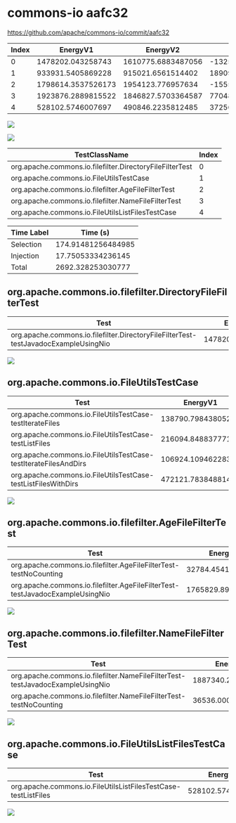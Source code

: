 # commons-io aafc32


https://github.com/apache/commons-io/commit/aafc32


| Index | EnergyV1 | EnergyV2 | DeltaEnergy | DurationV1 | DurationsV2 | DeltaDuration | #Tests |
| --- | --- | --- | --- | --- | --- | --- | --- |
| 0 | 1478202.043258743 | 1610775.6883487056 | -132573.64508996275 | 47140325.25219658 | 45607233.686472334 | 1533091.5657242462 | 1 |
| 1 | 933931.5405869228 | 915021.6561514402 | 18909.884435482556 | 27289203.28756674 | 27798753.781623773 | -509550.4940570332 | 4 |
| 2 | 1798614.3537526173 | 1954123.776957634 | -155509.42320501665 | 55857079.715943635 | 56202544.520549916 | -345464.8046062812 | 2 |
| 3 | 1923876.2889815522 | 1846827.5703364587 | 77048.7186450935 | 55443452.0210945 | 55890687.528999984 | -447235.50790548325 | 2 |
| 4 | 528102.5746007697 | 490846.2235812485 | 37256.351019521186 | 18368912.32333353 | 17138969.16271036 | 1229943.1606231704 | 1 |

![](./commons-io.png)

![](./commons-io_delta_1_v.png)

| TestClassName | Index |
| --- | --- |
| org.apache.commons.io.filefilter.DirectoryFileFilterTest | 0 |
| org.apache.commons.io.FileUtilsTestCase | 1 |
| org.apache.commons.io.filefilter.AgeFileFilterTest | 2 |
| org.apache.commons.io.filefilter.NameFileFilterTest | 3 |
| org.apache.commons.io.FileUtilsListFilesTestCase | 4 |



| Time Label | Time (s) |
| --- | --- |
| Selection | 174.91481256484985 |
| Injection | 17.75053334236145 |
| Total | 2692.328253030777 |
## org.apache.commons.io.filefilter.DirectoryFileFilterTest

| Test | EnergyV1 | EnergyV2 | DeltaEnergy | DurationV1 | DurationsV2 | DeltaDuration |
| --- | --- | --- | --- | --- | --- | --- |
| org.apache.commons.io.filefilter.DirectoryFileFilterTest-testJavadocExampleUsingNio | 1478202.043258743 | 1610775.6883487056 | -132573.64508996275 | 47140325.25219658 | 45607233.686472334 | 1533091.5657242462 |

![](./org.apache.commons.io.filefilter.DirectoryFileFilterTest-graph.png)

## org.apache.commons.io.FileUtilsTestCase

| Test | EnergyV1 | EnergyV2 | DeltaEnergy | DurationV1 | DurationsV2 | DeltaDuration |
| --- | --- | --- | --- | --- | --- | --- |
| org.apache.commons.io.FileUtilsTestCase-testIterateFiles | 138790.7984380528 | 152137.83421702823 | -13347.035778975434 | 4096524.1180822984 | 4925387.653203117 | -828863.5351208183 |
| org.apache.commons.io.FileUtilsTestCase-testListFiles | 216094.84883777142 | 181919.63163020165 | 34175.217207569774 | 6374218.808284234 | 5436418.831060377 | 937799.9772238573 |
| org.apache.commons.io.FileUtilsTestCase-testIterateFilesAndDirs | 106924.10946228399 | 102608.64457594222 | 4315.464886341768 | 3229773.6036299365 | 3263548.428260193 | -33774.82463025674 |
| org.apache.commons.io.FileUtilsTestCase-testListFilesWithDirs | 472121.7838488146 | 478355.5457282681 | -6233.761879453494 | 13588686.75757027 | 14173398.869100086 | -584712.111529816 |

![](./org.apache.commons.io.FileUtilsTestCase-graph.png)

## org.apache.commons.io.filefilter.AgeFileFilterTest

| Test | EnergyV1 | EnergyV2 | DeltaEnergy | DurationV1 | DurationsV2 | DeltaDuration |
| --- | --- | --- | --- | --- | --- | --- |
| org.apache.commons.io.filefilter.AgeFileFilterTest-testNoCounting | 32784.45410073646 | 32601.586244031772 | 182.86785670468817 | 1113932.8431485035 | 1173128.211530823 | -59195.368382319575 |
| org.apache.commons.io.filefilter.AgeFileFilterTest-testJavadocExampleUsingNio | 1765829.8996518808 | 1921522.1907136021 | -155692.29106172128 | 54743146.87279513 | 55029416.309019096 | -286269.43622396886 |

![](./org.apache.commons.io.filefilter.AgeFileFilterTest-graph.png)

## org.apache.commons.io.filefilter.NameFileFilterTest

| Test | EnergyV1 | EnergyV2 | DeltaEnergy | DurationV1 | DurationsV2 | DeltaDuration |
| --- | --- | --- | --- | --- | --- | --- |
| org.apache.commons.io.filefilter.NameFileFilterTest-testJavadocExampleUsingNio | 1887340.2884067404 | 1813722.9148735346 | 73617.37353320583 | 54390145.81901464 | 54799308.61105562 | -409162.79204098135 |
| org.apache.commons.io.filefilter.NameFileFilterTest-testNoCounting | 36536.00057481181 | 33104.65546292409 | 3431.34511188772 | 1053306.2020798638 | 1091378.9179443663 | -38072.71586450259 |

![](./org.apache.commons.io.filefilter.NameFileFilterTest-graph.png)

## org.apache.commons.io.FileUtilsListFilesTestCase

| Test | EnergyV1 | EnergyV2 | DeltaEnergy | DurationV1 | DurationsV2 | DeltaDuration |
| --- | --- | --- | --- | --- | --- | --- |
| org.apache.commons.io.FileUtilsListFilesTestCase-testListFiles | 528102.5746007697 | 490846.2235812485 | 37256.351019521186 | 18368912.32333353 | 17138969.16271036 | 1229943.1606231704 |

![](./org.apache.commons.io.FileUtilsListFilesTestCase-graph.png)

